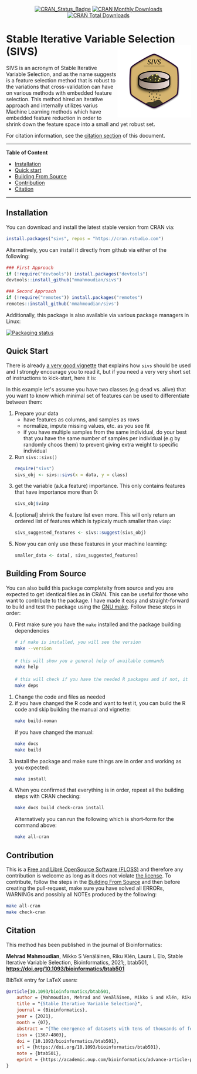 <div align="center">
<p>

[![CRAN_Status_Badge](http://www.r-pkg.org/badges/version/sivs)](http://cran.r-project.org/package=sivs "Latest version in CRAN")
[![CRAN Monthly Downloads](http://cranlogs.r-pkg.org/badges/sivs)](http://cran.rstudio.com/web/packages/sivs/index.html "CRAN Monthly Downloads")
[![CRAN Total Downloads](http://cranlogs.r-pkg.org/badges/grand-total/sivs)](http://cran.rstudio.com/web/packages/sivs/index.html "CRAN Total Downloads")

</p>
<p>

<!--
![R CMD check](https://github.com/mmahmoudian/sivs/workflows/R%20CMD%20check/badge.svg)
![R CMD check --as-cran](https://github.com/mmahmoudian/sivs/workflows/R%20CMD%20check%20--as-cran/badge.svg)
-->
</p>
</div>

#  Stable Iterative Variable Selection (SIVS) <img src="misc/img/sivs_logo2.png" width="200" align="right" />

SIVS is an acronym of Stable Iterative Variable Selection, and as the name suggests is a feature selection method that is robust to the variations that cross-validation can have on various methods with embedded feature selection. This method hired an iterative approach and  internally utilizes varius Machine Learning methods which have embedded feature reduction in order to shrink down the feature space into a small and yet robust set.

For citation information, see the [citation section](#citation) of this document.

-------

**Table of Content**

- [Installation](#installation)
- [Quick start](#quick-start)
- [Building From Source](#building-from-source)
- [Contribution](#contribution)
- [Citation](#citation)

-------

## Installation

You can download and install the latest stable version from CRAN via:

```r
install.packages("sivs", repos = "https://cran.rstudio.com")
```

Alternatively, you can install it directly from github via either of the following:

```r
### First Approach
if (!require("devtools")) install.packages("devtools")
devtools::install_github("mmahmoudian/sivs")
```

```r
### Second Approach
if (!require("remotes")) install.packages("remotes")
remotes::install_github('mmahmoudian/sivs')
```

Additionally, this package is also available via various package managers in Linux:


[![Packaging status](https://repology.org/badge/vertical-allrepos/r:sivs.svg)](https://repology.org/project/r:sivs/versions)


## Quick Start

There is already [a very good vignette](https://cran.r-project.org/web/packages/sivs/vignettes/vignette_simple_usage.html) that explains how `sivs` should be used and I strongly encourage you to read it, but if you need a very very short set of instructions to kick-start, here it is:

In this example let's assume you have two classes (e.g dead vs. alive) that you want to know which minimal set of features can be used to differentiate between them:

1. Prepare your data
   - have features as columns, and samples as rows
   - normalize, impute missing values, etc. as you see fit
   - if you have multiple samples from the same individual, do your best that you have the same number of samples per individual (e.g by randomly choos them) to prevent giving extra weight to specific individual
2. Run `sivs::sivs()`
    ```r
    require("sivs")
    sivs_obj <- sivs::sivs(x = data, y = class)
    ```
3. get the variable (a.k.a feature) importance. This only contains features that have importance more than 0:
    ```r
    sivs_obj$vimp
    ```
4. [optional] shrink the feature list even more. This will only return an ordered list of features which is typicaly much smaller than `vimp`:
   ```r
   sivs_suggested_features <- sivs::suggest(sivs_obj)
   ```
5. Now you can only use these features in your machine learning:
   ```r
   smaller_data <- data[, sivs_suggested_features]
   ```


## Building From Source

You can also build this package completelty from source and you are expected to get identical files as in CRAN. This can be useful for those who want to contribute to the package. I have made it easy and straight-forward to build and test the package using the [GNU make](https://www.gnu.org/software/make/). Follow these steps in order:

0. First make sure you have the `make` installed and the package building dependencies
   ```sh
   # if make is installed, you will see the version
   make --version
   
   # this will show you a general help of available commands
   make help
   
   # this will check if you have the needed R packages and if not, it will install them for you
   make deps
   ```
1. Change the code and files as needed
2. if you have changed the R code and want to test it, you can build the R code and skip building the manual and vignette:
   ```sh
   make build-noman
   ```
   if you have changed the manual:
   ```sh
   make docs
   make build
   ```
3. install the package and make sure things are in order and working as you expected:
   ```sh
   make install
   ```
4. When you confirmed that everything is in order, repeat all the building steps with CRAN checking:
   ```sh
   make docs build check-cran install
   ```
   Alternatively you can run the following which is short-form for the command above:
   ```sh
   make all-cran
   ```


## Contribution

This is a [Free and Libré OpenSource Software (FLOSS)](https://en.wikipedia.org/wiki/Free_and_open-source_software) and therefore any contribution is welcome as long as it does not violate [the license](https://github.com/mmahmoudian/sivs/blob/master/LICENSE). To contribute, follow the steps in the [Building From Source](#building-from-source) and then before creating the pull-request, make sure you have solved all ERRORs, WARNINGs and possibly all NOTEs produced by the following:

```sh
make all-cran
make check-cran
```

## Citation

This method has been published in the journal of Bioinformatics:

**Mehrad Mahmoudian**, Mikko S Venäläinen, Riku Klén, Laura L Elo, Stable Iterative Variable Selection, Bioinformatics, 2021;, btab501, **<https://doi.org/10.1093/bioinformatics/btab501>**

BibTeX entry for LaTeX users:

```bib
@article{10.1093/bioinformatics/btab501,
    author = {Mahmoudian, Mehrad and Venäläinen, Mikko S and Klén, Riku and Elo, Laura L},
    title = "{Stable Iterative Variable Selection}",
    journal = {Bioinformatics},
    year = {2021},
    month = {07},
    abstract = "{The emergence of datasets with tens of thousands of features, such as high-throughput omics biomedical data, highlights the importance of reducing the feature space into a distilled subset that can truly capture the signal for research and industry by aiding in finding more effective biomarkers for the question in hand. A good feature set also facilitates building robust predictive models with improved interpretability and convergence of the applied method due to the smaller feature space.Here, we present a robust feature selection method named Stable Iterative Variable Selection (SIVS) and assess its performance over both omics and clinical data types. As a performance assessment metric, we compared the number and goodness of the selected feature using SIVS to those selected by LASSO regression. The results suggested that the feature space selected by SIVS was, on average, 41\\% smaller, without having a negative effect on the model performance. A similar result was observed for comparison with Boruta and Caret RFE.The method is implemented as an R package under GNU General Public License v3.0 and is accessible via Comprehensive R Archive Network (CRAN) via https://cran.r-project.org/web/packages/sivs/index.html or through Github via https://github.com/mmahmoudian/sivs/Supplementary data are available at Bioinformatics online.}",
    issn = {1367-4803},
    doi = {10.1093/bioinformatics/btab501},
    url = {https://doi.org/10.1093/bioinformatics/btab501},
    note = {btab501},
    eprint = {https://academic.oup.com/bioinformatics/advance-article-pdf/doi/10.1093/bioinformatics/btab501/39070854/btab501.pdf},
}
```
